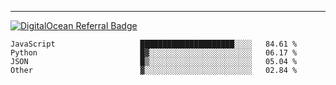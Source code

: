 ---
[![DigitalOcean Referral Badge](https://web-platforms.sfo2.digitaloceanspaces.com/WWW/Badge%203.svg)](https://www.digitalocean.com/?refcode=37fa54d82492&utm_campaign=Referral_Invite&utm_medium=Referral_Program&utm_source=badge)

<!--START_SECTION:waka-->

```text
JavaScript                   █████████████████████░░░░   84.61 %
Python                       █▓░░░░░░░░░░░░░░░░░░░░░░░   06.17 %
JSON                         █▒░░░░░░░░░░░░░░░░░░░░░░░   05.04 %
Other                        ▓░░░░░░░░░░░░░░░░░░░░░░░░   02.84 %
```

<!--END_SECTION:waka-->


[linkedin]: https://www.linkedin.com/in/mohamed-elh/

